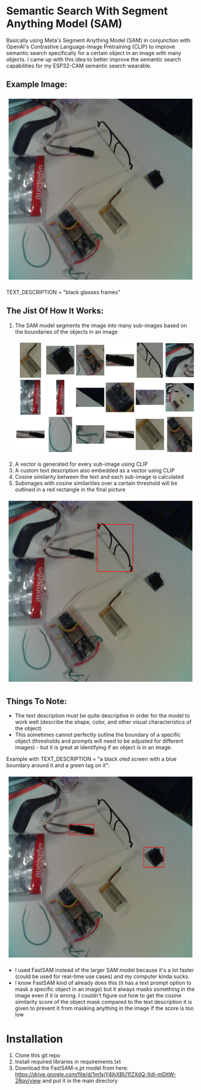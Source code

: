 # Semantic Search With Segment Anything Model (SAM)

Basically using Meta's Segment Anything Model (SAM) in conjunction with OpenAI's Contrastive Language-Image Pretraining (CLIP) to improve semantic search specifically for a certain object in an image with many objects. I came up with this idea to better improve the semantic search capabilities for my ESP32-CAM semantic search wearable.

## Example Image:
<img src="https://github.com/xanderchinxyz/Semantic-Search-with-SAM/blob/main/assets/example_image.png" height="500"></img>

TEXT_DESCRIPTION = "black glasses frames"

## The Jist Of How It Works:
1. The SAM model segments the image into many sub-images based on the boundaries of the objects in an image
<br></br>
<img src="https://github.com/xanderchinxyz/Semantic-Search-with-SAM/blob/main/assets/segmented_images.png" height="300"></img>
<br></br>
3. A vector is generated for every sub-image using CLIP
4. A custom text description also embedded as a vector using CLIP
5. Cosine similarity between the text and each sub-image is calculated
6. Subimages with cosine similarities over a certain threshold will be outlined in a red rectangle in the final picture

<img src="https://github.com/xanderchinxyz/Semantic-Search-with-SAM/blob/main/assets/successful_object_outline.png" height="500"></img>

## Things To Note:
- The text description must be quite descriptive in order for the model to work well (describe the shape, color, and other visual characteristics of the object)
- This sometimes cannot perfectly outline the boundary of a specific object (thresholds and prompts will need to be adjusted for different images) - but it is great at identifying if an object is in an image.

Example with TEXT_DESCRIPTION = "a black oled screen with a blue boundary around it and a green tag on it":

<img src="https://github.com/xanderchinxyz/Semantic-Search-with-SAM/blob/main/assets/dual_outlines.png" height="500"></img>

- I used FastSAM instead of the larger SAM model because it's a lot faster (could be used for real-time use cases) and my computer kinda sucks.
- I know FastSAM kind of already does this (it has a text prompt option to mask a specific object in an image) but it always masks something in the image even if it is wrong. I couldn't figure out how to get the cosine similarity score of the object mask compared to the text description it is given to prevent it from masking anything in the image if the score is too low

# Installation
1. Clone this git repo
2. Install required libraries in requirements.txt
3. Download the FastSAM-x.pt model from here: https://drive.google.com/file/d/1m1sjY4ihXBU1fZXdQ-Xdj-mDltW-2Rqv/view and put it in the main directory
